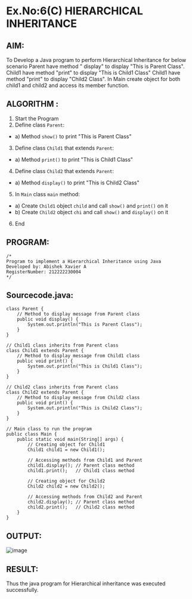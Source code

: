 # Ex.No:6(C)  HIERARCHICAL INHERITANCE 

## AIM:
  To Develop a Java program to perform Hierarchical Inheritance for below scenario Parent have method " display" to display "This is Parent Class". Child1 have method "print" to display "This is Child1 Class" Child1 have method "print" to display "Child2 Class". In Main create object for both child1 and child2 and access its member function.


## ALGORITHM :
1.  Start the Program
2.	Define class `Parent`:
-	a) Method `show()` to print "This is Parent Class"
3.	Define class `Child1` that extends `Parent`:
-	a) Method `print()` to print "This is Child1 Class"
4.	Define class `Child2` that extends `Parent`:
-	a) Method `display()` to print "This is Child2 Class"
5.	In `Main` class `main` method:
-	a) Create `Child1` object `child` and call `show()` and `print()` on it
-	b) Create `Child2` object `chi` and call `show()` and `display()` on it
6.	End

## PROGRAM:
 ```
/*
Program to implement a Hierarchical Inheritance using Java
Developed by: Abishek Xavier A
RegisterNumber: 212222230004
*/
```

## Sourcecode.java:
```
class Parent {
    // Method to display message from Parent class
    public void display() {
        System.out.println("This is Parent Class");
    }
}

// Child1 class inherits from Parent class
class Child1 extends Parent {
    // Method to display message from Child1 class
    public void print() {
        System.out.println("This is Child1 Class");
    }
}

// Child2 class inherits from Parent class
class Child2 extends Parent {
    // Method to display message from Child2 class
    public void print() {
        System.out.println("This is Child2 Class");
    }
}

// Main class to run the program
public class Main {
    public static void main(String[] args) {
        // Creating object for Child1
        Child1 child1 = new Child1();
        
        // Accessing methods from Child1 and Parent
        child1.display(); // Parent class method
        child1.print();   // Child1 class method

        // Creating object for Child2
        Child2 child2 = new Child2();
        
        // Accessing methods from Child2 and Parent
        child2.display(); // Parent class method
        child2.print();   // Child2 class method
    }
}
```

## OUTPUT:

![image](https://github.com/user-attachments/assets/0ccbeaa4-5bc3-492c-9ea4-8328166d77c4)

## RESULT:
Thus the java program for Hierarchical inheritance was executed successfully.





